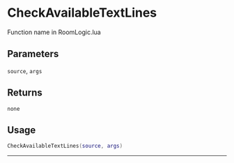 # CheckAvailableTextLines
Function name in RoomLogic.lua
## Parameters
`source`, `args`
## Returns
`none`
## Usage
```lua
CheckAvailableTextLines(source, args)
```
---
